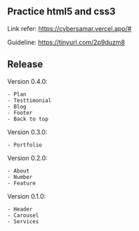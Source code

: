 ## Practice html5 and css3
Link refer: https://cybersamar.vercel.app/#

Guideline: https://tinyurl.com/2p9duzm8

## Release

Version 0.4.0:

    - Plan
    - Testtimonial
    - Blog
    - Footer
    - Back to top

Version 0.3.0:

    - Portfolio

Version 0.2.0:

    - About
    - Number
    - Feature
  
Version 0.1.0:

    - Header
    - Carousel
    - Services